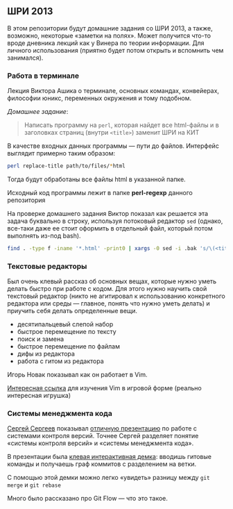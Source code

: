 ## ШРИ 2013

В этом репозитории будут домашние задания со ШРИ 2013, а также, возможно, некоторые «заметки на полях». Может получится что-то вроде дневника лекций как у Винера по теории информации. Для личного использования (приятно будет потом открыть и вспомнить чем занимался).

### Работа в терминале

Лекция Виктора Ашика о терминале, основных командах, конвейерах, философии юникс, переменных окружения и тому подобном.

*Домашнее задание*:

> Написать программу на `perl`, которая найдет все html-файлы и в заголовках страниц (внутри `<title>`) заменит ШРИ на КИТ

В качестве входных данных программы — пути до файлов. Интерфейс выглядит примерно таким образом:

```bash
perl replace-title path/to/files/*html
```

Тогда будут обработаны все файлы html в указанной папке.

Исходный код программы лежит в папке **perl-regexp** данного репозитория

На проверке домашнего задания Виктор показал как решается эта задача буквально в строку, используя потоковый редактор `sed` (однако, все-таки даже ее стоит оформить в отдельный файл, который потом выполнять из-под bash).

```bash
find . -type f -iname '*.html' -print0 | xargs -0 sed -i .bak 's/\(<title>.*\)ШРИ\(.*<\/title>\)/\1КИТ\2/'
```

### Текстовые редакторы

Был очень клевый рассказ об основных вещах, которые нужно уметь делать быстро при работе с кодом. Для этого нужно научить свой текстовый редактор (никто не агитировал к использованию конкретного редактора или среды — главное, понять что нужно уметь делать) и приучить себя делать определенные вещи.

* десятипальцевый слепой набор
* быстрое перемещение по тексту
* поиск и замена
* быстрое перемещение по файлам
* дифы из редактора
* работа с гитом из редактора

Игорь Новак показывал как он работает в Vim.

[Интересная ссылка](http://vim-adventures.com/) для изучения Vim в игровой форме (реально интересная игрушка)

### Системы менеджмента кода

[Сергей Сергеев](https://github.com/gurugray/) показывал [отличную презентацию](http://gurugray.ru/0912/shri/) по работе с системами контроля версий. Точнее Сергей разделяет понятие «системы контроля версий» и «системы менеджмента кода».

В презентации была [клевая интерактивная демка](https://github.com/gurugray/git-trainer): вводишь гитовые команды и получаешь граф коммитов с разделением на ветки.

С помощью этой демки можно легко «увидеть» разницу между `git merge` и `git rebase`

Много было рассказано про Git Flow — что это такое.